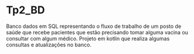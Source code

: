 # Tp2_BD
Banco dados em SQL representando o fluxo de trabalho de um posto de saúde que recebe pacientes que estão precisando tomar alguma vacina ou consultar com algum médico.
Projeto em kotlin que realiza algumas consultas e atualizações no banco.
